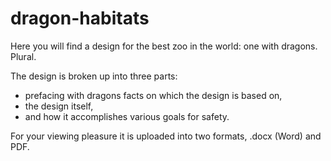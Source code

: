dragon-habitats
===============

Here you will find a design for the best zoo in the world:  one with dragons.  Plural.

The design is broken up into three parts:  
- prefacing with dragons facts on which the design is based on,
- the design itself,
- and how it accomplishes various goals for safety.
 
For your viewing pleasure it is uploaded into two formats, .docx (Word) and PDF.